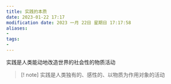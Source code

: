 ```yaml
---
title: 实践的本质
date: 2023-01-22 17:17
modification date: 2023 一月 22日 星期日 17:17:58
aliases: 
- 
tags: 
- 
---
```


实践是人类能动地改造世界的社会性的物质活动

>[! note]
>实践是人类独有的、感性的、以物质为作用对象的活动
